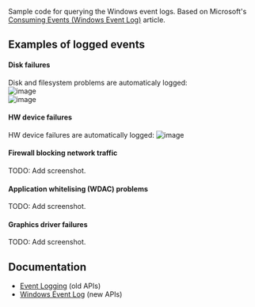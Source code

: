 Sample code for querying the Windows event logs. Based on Microsoft's [Consuming Events (Windows Event Log)](https://learn.microsoft.com/en-us/windows/win32/wes/consuming-events) article.

## Examples of logged events

#### Disk failures
Disk and filesystem problems are automaticaly logged:  
![image](https://github.com/user-attachments/assets/b148863a-3d67-4b81-a64f-4bb66384e136)  
![image](https://github.com/user-attachments/assets/8011024f-be1d-4dd7-8a46-c9b9023a25ec)

#### HW device failures
HW device failures are automatically logged:
![image](https://github.com/user-attachments/assets/feef2cd2-43f1-4b77-84e3-bf74db077977)

#### Firewall blocking network traffic
TODO: Add screenshot.

#### Application whitelising (WDAC) problems
TODO: Add screenshot.

#### Graphics driver failures
TODO: Add screenshot.



## Documentation
* [Event Logging](https://learn.microsoft.com/en-us/windows/win32/eventlog/event-logging) (old APIs)
* [Windows Event Log](https://learn.microsoft.com/en-us/windows/win32/wes/windows-event-log) (new APIs)
